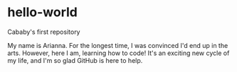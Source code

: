 # hello-world
Cababy's first repository 

My name is Arianna. For the longest time, I was convinced I'd end up in the arts.
However, here I am, learning how to code! It's an exciting new cycle of my life,
and I'm so glad GitHub is here to help.
